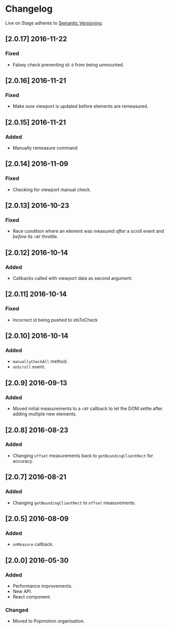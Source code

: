 # Changelog

Live on Stage adheres to [Semantic Versioning](http://semver.org/).

## [2.0.17] 2016-11-22

### Fixed
- Falsey check preventing id: `0` from being unmounted.

## [2.0.16] 2016-11-21

### Fixed
- Make sure viewport is updated before elements are remeasured.

## [2.0.15] 2016-11-21

### Added
- Manually remeasure command

## [2.0.14] 2016-11-09

### Fixed
- Checking for viewport manual check.

## [2.0.13] 2016-10-23

### Fixed
- Race condition where an element was measured *after* a scroll event and *before* its `rAF` throttle.

## [2.0.12] 2016-10-14

### Added
- Callbacks called with viewport data as second argument.

## [2.0.11] 2016-10-14

### Fixed
- Incorrect id being pushed to idsToCheck

## [2.0.10] 2016-10-14

### Added
- `manuallyCheckAll` method.
- `onScroll` event.

## [2.0.9] 2016-09-13

### Added
- Moved initial measurements to a `rAF` callback to let the DOM settle after adding multiple new elements.

## [2.0.8] 2016-08-23

### Added
- Changing `offset` measurements back to `getBoundingClientRect` for accuracy.

## [2.0.7] 2016-08-21

### Added
- Changing `getBoundingClientRect` to `offset` measurements.

## [2.0.5] 2016-08-09

### Added
- `onMeasure` callback.

## [2.0.0] 2016-05-30

### Added
- Performance improvements.
- New API.
- React component.

### Changed
- Moved to Popmotion organisation.
